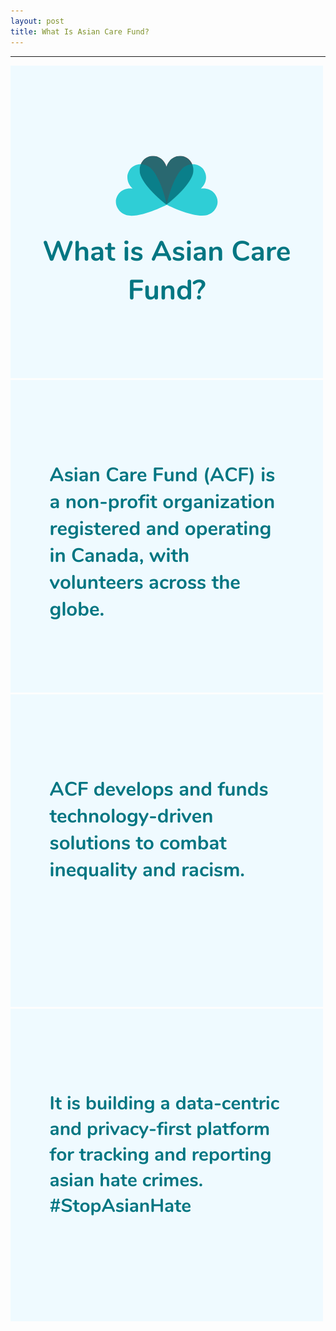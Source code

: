 ```yaml
---
layout: post
title: What Is Asian Care Fund?
---
```


---
![1](/img/2.png)
![1](/img/3.png)
![1](/img/4.png)
![1](/img/5.png)
